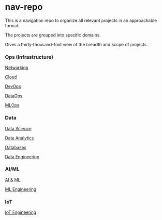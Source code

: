 # nav-repo

This is a navigation repo to organize all relevant projects in an approachable format.

The projects are grouped into specific domains.

Gives a thirty-thousand-foot view of the breadth and scope of projects.

### Ops (Infrastructure)
<a href= '#'>Networking</a>

<a href= '#'>Cloud</a>

<a href= '#'>DevOps</a>

<a href= '#'>DataOps</a>

<a href= '#'>MLOps</a>

### Data
<a href= '#'>Data Science</a>

<a href= '#'>Data Analytics</a>

<a href= '#'>Databases</a>

<a href= '#'>Data Engineering</a>

### AI/ML
<a href= '#'>AI & ML</a>

<a href= '#'>ML Engineering</a>

### IoT
<a href= '#'>IoT Engineering</a>









